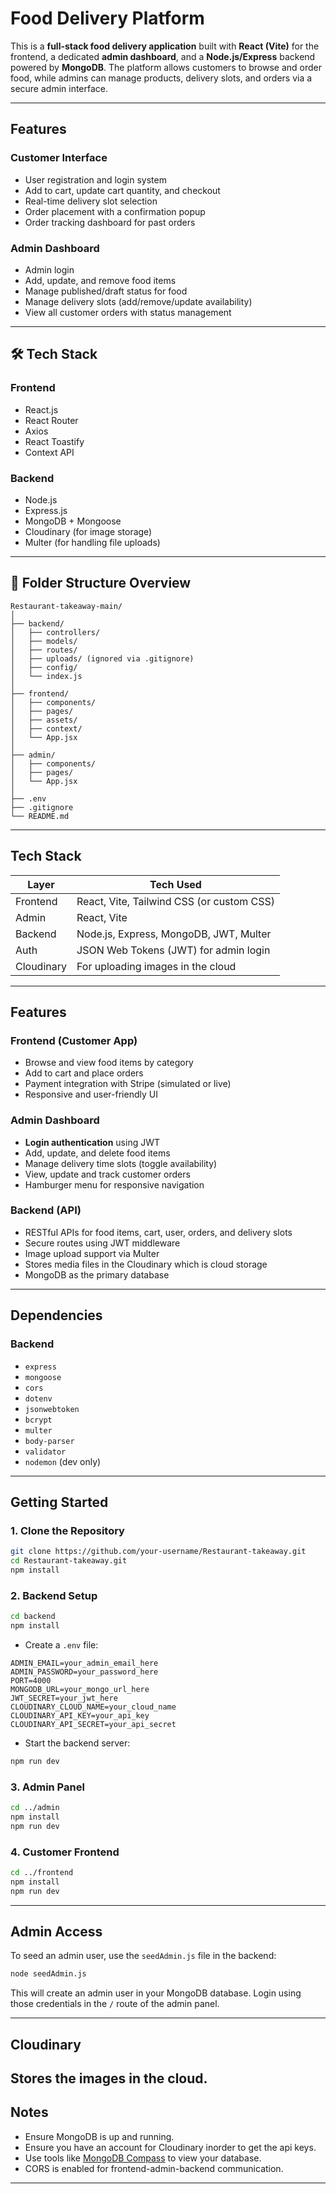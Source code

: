 # Food Delivery Platform

This is a **full-stack food delivery application** built with **React (Vite)** for the frontend, a dedicated **admin dashboard**, and a **Node.js/Express** backend powered by **MongoDB**. The platform allows customers to browse and order food, while admins can manage products, delivery slots, and orders via a secure admin interface.

---

## Features

### Customer Interface
- User registration and login system
- Add to cart, update cart quantity, and checkout
- Real-time delivery slot selection
- Order placement with a confirmation popup
- Order tracking dashboard for past orders

### Admin Dashboard
- Admin login
- Add, update, and remove food items
- Manage published/draft status for food
- Manage delivery slots (add/remove/update availability)
- View all customer orders with status management

---

## 🛠️ Tech Stack

### Frontend
- React.js
- React Router
- Axios
- React Toastify
- Context API

### Backend
- Node.js
- Express.js
- MongoDB + Mongoose
- Cloudinary (for image storage)
- Multer (for handling file uploads)

---

## 📁 Folder Structure Overview

```
Restaurant-takeaway-main/
│
├── backend/
│   ├── controllers/
│   ├── models/
│   ├── routes/
│   ├── uploads/ (ignored via .gitignore)
│   ├── config/
│   └── index.js
│
├── frontend/
│   ├── components/
│   ├── pages/
│   ├── assets/
│   ├── context/
│   └── App.jsx
│
├── admin/
│   ├── components/
│   ├── pages/
│   └── App.jsx
│
├── .env
├── .gitignore
└── README.md
```

---

## Tech Stack

| Layer    | Tech Used                                  |
|----------|---------------------------------------------|
| Frontend | React, Vite, Tailwind CSS (or custom CSS)   |
| Admin    | React, Vite                                 |
| Backend  | Node.js, Express, MongoDB, JWT, Multer |
| Auth     | JSON Web Tokens (JWT) for admin login       |
| Cloudinary  | For uploading images in the cloud               |

---

##  Features

### **Frontend (Customer App)**

- Browse and view food items by category
- Add to cart and place orders
- Payment integration with Stripe (simulated or live)
- Responsive and user-friendly UI

### **Admin Dashboard**

- **Login authentication** using JWT
- Add, update, and delete food items
- Manage delivery time slots (toggle availability)
- View, update and track customer orders
- Hamburger menu for responsive navigation

### **Backend (API)**

- RESTful APIs for food items, cart, user, orders, and delivery slots
- Secure routes using JWT middleware
- Image upload support via Multer
- Stores media files in the Cloudinary which is cloud storage
- MongoDB as the primary database

---

## Dependencies

### Backend

- `express`
- `mongoose`
- `cors`
- `dotenv`
- `jsonwebtoken`
- `bcrypt`
- `multer`
- `body-parser`
- `validator`
- `nodemon` (dev only)

---

## Getting Started

### 1. Clone the Repository

```bash
git clone https://github.com/your-username/Restaurant-takeaway.git
cd Restaurant-takeaway.git
npm install
```

### 2. Backend Setup

```bash
cd backend
npm install
```

- Create a `.env` file:
```env
ADMIN_EMAIL=your_admin_email_here
ADMIN_PASSWORD=your_password_here
PORT=4000
MONGODB_URL=your_mongo_url_here
JWT_SECRET=your_jwt_here
CLOUDINARY_CLOUD_NAME=your_cloud_name
CLOUDINARY_API_KEY=your_api_key
CLOUDINARY_API_SECRET=your_api_secret

```

- Start the backend server:
```bash
npm run dev
```

### 3. Admin Panel

```bash
cd ../admin
npm install
npm run dev
```

### 4. Customer Frontend

```bash
cd ../frontend
npm install
npm run dev
```

---

## Admin Access

To seed an admin user, use the `seedAdmin.js` file in the backend:

```bash
node seedAdmin.js
```

This will create an admin user in your MongoDB database. Login using those credentials in the `/` route of the admin panel.

---

## Cloudinary

Stores the images in the cloud.
---

## Notes

- Ensure MongoDB is up and running.
- Ensure you have an account for Cloudinary inorder to get the api keys.
- Use tools like [MongoDB Compass](https://www.mongodb.com/products/compass) to view your database.
- CORS is enabled for frontend-admin-backend communication.

---
